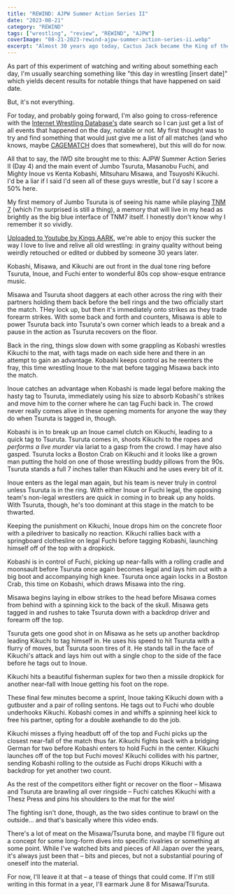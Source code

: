 ```yaml
---
title: "REWIND: AJPW Summer Action Series II"
date: "2023-08-21"
category: "REWIND"
tags: ["wrestling", "review", "REWIND", "AJPW"]
coverImage: "08-21-2023-rewind-ajpw-summer-action-series-ii.webp"
excerpt: "Almost 30 years ago today, Cactus Jack became the King of the Deathmatch by defeating Terry Funk at IWA's Kawasaki Dream."
---
```


As part of this experiment of watching and writing about something each day, I'm usually searching something like "this day in wrestling [insert date]" which yields decent results for notable things that have happened on said date.

But, it's not everything.

For today, and probably going forward, I'm also going to cross-reference with the [Internet Wrestling Database's](http://www.profightdb.com/date-search.php) date search so I can just get a list of all events that happened on the day, notable or not. My first thought was to try and find something that would just give me a list of all matches (and who knows, maybe [CAGEMATCH](https://www.cagematch.net/) does that somewhere), but this will do for now.

All that to say, the IWD site brought me to this: AJPW Summer Action Series II (Day 4) and the main event of Jumbo Tsuruta, Masanobu Fuchi, and Mighty Inoue vs Kenta Kobashi, Mitsuharu Misawa, and Tsuyoshi Kikuchi. I'd be a liar if I said I'd seen all of these guys wrestle, but I'd say I score a 50% here.

My first memory of Jumbo Tsuruta is of seeing his name while playing [TNM 7](http://www.tnm7.de/redirects/1692665115.shtml) (which I'm surprised is still a thing), a memory that will live in my head as brightly as the big blue interface of TNM7 itself. I honestly don't know why I remember it so vividly.

[Uploaded to Youtube by Kings AARK](https://www.youtube.com/watch?v=HLHjT2C99Xk), we're able to enjoy this sucker the way I love to live and relive all old wrestling: in grainy quality without being weirdly retouched or edited or dubbed by someone 30 years later.

Kobashi, Misawa, and Kikuchi are out front in the dual tone ring before Tsuruta, Inoue, and Fuchi enter to wonderful 80s cop show-esque entrance music.

Misawa and Tsuruta shoot daggers at each other across the ring with their partners holding them back before the bell rings and the two officially start the match. THey lock up, but then it's immediately onto strikes as they trade forearm strikes. With some back and forth and counters, Misawa is able to power Tsuruta back into Tsuruta's own corner which leads to a break and a pause in the action as Tsuruta recovers on the floor.

Back in the ring, things slow down with some grappling as Kobashi wrestles Kikuchi to the mat, with tags made on each side here and there in an attempt to gain an advantage. Kobashi keeps control as he reenters the fray, this time wrestling Inoue to the mat before tagging Misawa back into the match.

Inoue catches an advantage when Kobashi is made legal before making the hasty tag to Tsuruta, immediately using his size to absorb Kobashi's strikes and move him to the corner where he can tag Fuchi back in. The crowd never really comes alive in these opening moments for anyone the way they do when Tsuruta is tagged in, though.

Kobashi is in to break up an Inoue camel clutch on Kikuchi, leading to a quick tag to Tsuruta. Tsuruta comes in, shoots Kikuchi to the ropes and *performs a live murder* via lariat to a gasp from the crowd. I may have also gasped. Tsuruta locks a Boston Crab on Kikuchi and it looks like a grown man putting the hold on one of those wrestling buddy pillows from the 90s. Tsuruta stands a full 7 inches taller than Kikuchi and he uses every bit of it.

Inoue enters as the legal man again, but his team is never truly in control unless Tsuruta is in the ring. With either Inoue or Fuchi legal, the opposing team's non-legal wrestlers are quick in coming in to break up any holds. With Tsuruta, though, he's too dominant at this stage in the match to be thwarted.

Keeping the punishment on Kikuchi, Inoue drops him on the concrete floor with a piledriver to basically no reaction. Kikuchi rallies back with a springboard clothesline on legal Fuchi before tagging Kobashi, launching himself off of the top with a dropkick.

Kobashi is in control of Fuchi, picking up near-falls with a rolling cradle and moonsault before Tsuruta once again becomes legal and lays him out with a big boot and accompanying high knee. Tsuruta once again locks in a Boston Crab, this time on Kobashi, which draws Misawa into the ring.

Misawa begins laying in elbow strikes to the head before Misawa comes from behind with a spinning kick to the back of the skull. Misawa gets tagged in and rushes to take Tsuruta down with a backdrop driver and forearm off the top.

Tsuruta gets one good shot in on Misawa as he sets up another backdrop leading Kikuchi to tag himself in. He uses his speed to hit Tsuruta with a flurry of moves, but Tsuruta soon tires of it. He stands tall in the face of Kikuchi's attack and lays him out with a single chop to the side of the face before he tags out to Inoue.

Kikuchi hits a beautiful fisherman suplex for two then a missile dropkick for another near-fall with Inoue getting his foot on the rope.

These final few minutes become a sprint, Inoue taking Kikuchi down with a gutbuster and a pair of rolling sentons. He tags out to Fuchi who double underhooks Kikuchi. Kobashi comes in and whiffs a spinning heel kick to free his partner, opting for a double axehandle to do the job.

Kikuchi misses a flying headbutt off of the top and Fuchi picks up the closest near-fall of the match thus far. Kikuchi fights back with a bridging German for two before Kobashi enters to hold Fuchi in the center. Kikuchi launches off of the top but Fuchi moves! Kikuchi collides with his partner, sending Kobashi rolling to the outside as Fuchi drops Kikuchi with a backdrop for yet another two count.

As the rest of the competitors either fight or recover on the floor – Misawa and Tsuruta are brawling all over ringside – Fuchi catches Kikuchi with a Thesz Press and pins his shoulders to the mat for the win!

The fighting isn't done, though, as the two sides continue to brawl on the outside... and that's basically where this video ends.

There's a lot of meat on the Misawa/Tsuruta bone, and maybe I'll figure out a concept for some long-form dives into specific rivalries or something at some point. While I've watched bits and pieces of All Japan over the years, it's always just been that – bits and pieces, but not a substantial pouring of oneself into the material.

For now, I'll leave it at that – a tease of things that could come. If I'm still writing in this format in a year, I'll earmark June 8 for Misawa/Tsuruta.